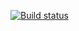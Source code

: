 [![Build status](https://ci.appveyor.com/api/projects/status/97c6cci986p69kx8?svg=true)](https://ci.appveyor.com/project/KithStrelets/stp-java-university-sngr6)
